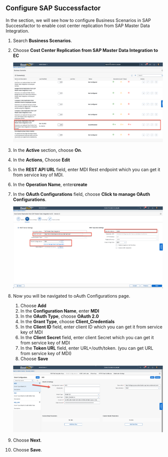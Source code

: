 ## Configure SAP Successfactor

In the section, we will see how to configure Business Scenarios in SAP Successfactor to enable cost center replication from SAP Master Data Integration.

1. Search **Business Scenarios**.
2. Choose **Cost Center Replication from SAP Master Data Integration to EC**

    ![sf](./images/scenario.png)

3. In the **Active** section, choose **On**.
4. In the **Actions**, Choose **Edit**
5. In the **REST API URL** field, enter MDI Rest endpoint which you can get it from service key of MDI.
6. In the **Operation Name**, enter**create**
7. In the **OAuth Configurations** field, choose **Click to manage OAuth Configurations**.

    ![sf](./images/scenario-rest.png)

8. Now you will be navigated to oAuth Configurations page.
    1. Choose **Add**
    2. In the **Configuration Name**, enter **MDI**
    3. In the **OAuth Type**, choose **OAuth 2.0**
    4. In the **Grant Type**, choose **Client_Credentials**
    5. In the **Client ID** field, enter client ID which you can get it from service key of MDI
    6. In the **Client Secret** field, enter client Secret which you can get it from service key of MDI
    7. In the **Token URL** field, enter URL+/outh/token. (you can get URL from service key of MDI)
    8. Choose **Save**

    ![sf](./images/oauth.png)

9. Choose **Next**.
10. Choose **Save**.

